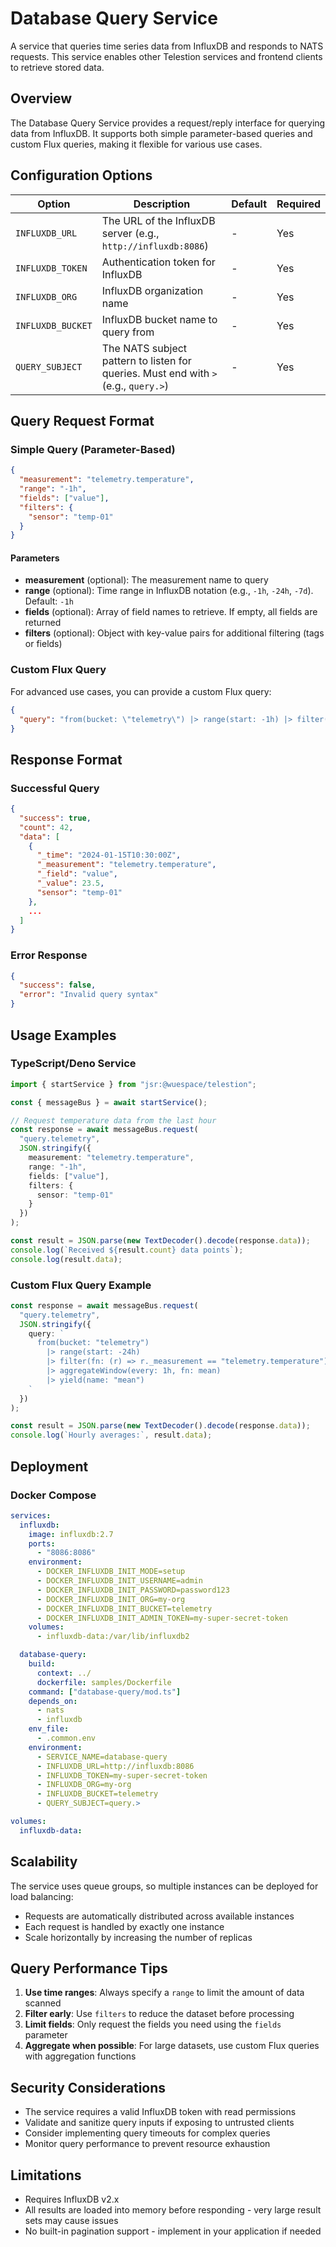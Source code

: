 # Database Query Service

A service that queries time series data from InfluxDB and responds to NATS requests. This service enables other Telestion services and frontend clients to retrieve stored data.

## Overview

The Database Query Service provides a request/reply interface for querying data from InfluxDB. It supports both simple parameter-based queries and custom Flux queries, making it flexible for various use cases.

## Configuration Options

| Option | Description | Default | Required |
| ------ | ----------- | ------- | -------- |
| `INFLUXDB_URL` | The URL of the InfluxDB server (e.g., `http://influxdb:8086`) | - | Yes |
| `INFLUXDB_TOKEN` | Authentication token for InfluxDB | - | Yes |
| `INFLUXDB_ORG` | InfluxDB organization name | - | Yes |
| `INFLUXDB_BUCKET` | InfluxDB bucket name to query from | - | Yes |
| `QUERY_SUBJECT` | The NATS subject pattern to listen for queries. Must end with `>` (e.g., `query.>`) | - | Yes |

## Query Request Format

### Simple Query (Parameter-Based)

```json
{
  "measurement": "telemetry.temperature",
  "range": "-1h",
  "fields": ["value"],
  "filters": {
    "sensor": "temp-01"
  }
}
```

#### Parameters

- **measurement** (optional): The measurement name to query
- **range** (optional): Time range in InfluxDB notation (e.g., `-1h`, `-24h`, `-7d`). Default: `-1h`
- **fields** (optional): Array of field names to retrieve. If empty, all fields are returned
- **filters** (optional): Object with key-value pairs for additional filtering (tags or fields)

### Custom Flux Query

For advanced use cases, you can provide a custom Flux query:

```json
{
  "query": "from(bucket: \"telemetry\") |> range(start: -1h) |> filter(fn: (r) => r._measurement == \"temperature\") |> aggregateWindow(every: 5m, fn: mean)"
}
```

## Response Format

### Successful Query

```json
{
  "success": true,
  "count": 42,
  "data": [
    {
      "_time": "2024-01-15T10:30:00Z",
      "_measurement": "telemetry.temperature",
      "_field": "value",
      "_value": 23.5,
      "sensor": "temp-01"
    },
    ...
  ]
}
```

### Error Response

```json
{
  "success": false,
  "error": "Invalid query syntax"
}
```

## Usage Examples

### TypeScript/Deno Service

```typescript
import { startService } from "jsr:@wuespace/telestion";

const { messageBus } = await startService();

// Request temperature data from the last hour
const response = await messageBus.request(
  "query.telemetry",
  JSON.stringify({
    measurement: "telemetry.temperature",
    range: "-1h",
    fields: ["value"],
    filters: {
      sensor: "temp-01"
    }
  })
);

const result = JSON.parse(new TextDecoder().decode(response.data));
console.log(`Received ${result.count} data points`);
console.log(result.data);
```

### Custom Flux Query Example

```typescript
const response = await messageBus.request(
  "query.telemetry",
  JSON.stringify({
    query: `
      from(bucket: "telemetry")
        |> range(start: -24h)
        |> filter(fn: (r) => r._measurement == "telemetry.temperature")
        |> aggregateWindow(every: 1h, fn: mean)
        |> yield(name: "mean")
    `
  })
);

const result = JSON.parse(new TextDecoder().decode(response.data));
console.log(`Hourly averages:`, result.data);
```

## Deployment

### Docker Compose

```yaml
services:
  influxdb:
    image: influxdb:2.7
    ports:
      - "8086:8086"
    environment:
      - DOCKER_INFLUXDB_INIT_MODE=setup
      - DOCKER_INFLUXDB_INIT_USERNAME=admin
      - DOCKER_INFLUXDB_INIT_PASSWORD=password123
      - DOCKER_INFLUXDB_INIT_ORG=my-org
      - DOCKER_INFLUXDB_INIT_BUCKET=telemetry
      - DOCKER_INFLUXDB_INIT_ADMIN_TOKEN=my-super-secret-token
    volumes:
      - influxdb-data:/var/lib/influxdb2

  database-query:
    build:
      context: ../
      dockerfile: samples/Dockerfile
    command: ["database-query/mod.ts"]
    depends_on:
      - nats
      - influxdb
    env_file:
      - .common.env
    environment:
      - SERVICE_NAME=database-query
      - INFLUXDB_URL=http://influxdb:8086
      - INFLUXDB_TOKEN=my-super-secret-token
      - INFLUXDB_ORG=my-org
      - INFLUXDB_BUCKET=telemetry
      - QUERY_SUBJECT=query.>

volumes:
  influxdb-data:
```

## Scalability

The service uses queue groups, so multiple instances can be deployed for load balancing:

- Requests are automatically distributed across available instances
- Each request is handled by exactly one instance
- Scale horizontally by increasing the number of replicas

## Query Performance Tips

1. **Use time ranges**: Always specify a `range` to limit the amount of data scanned
2. **Filter early**: Use `filters` to reduce the dataset before processing
3. **Limit fields**: Only request the fields you need using the `fields` parameter
4. **Aggregate when possible**: For large datasets, use custom Flux queries with aggregation functions

## Security Considerations

- The service requires a valid InfluxDB token with read permissions
- Validate and sanitize query inputs if exposing to untrusted clients
- Consider implementing query timeouts for complex queries
- Monitor query performance to prevent resource exhaustion

## Limitations

- Requires InfluxDB v2.x
- All results are loaded into memory before responding - very large result sets may cause issues
- No built-in pagination support - implement in your application if needed
